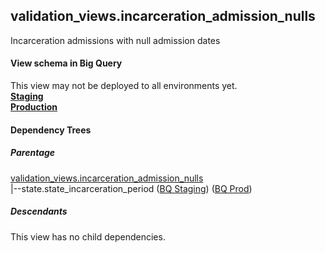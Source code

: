 ## validation_views.incarceration_admission_nulls
 Incarceration admissions with null admission dates 

#### View schema in Big Query
This view may not be deployed to all environments yet.<br/>
[**Staging**](https://console.cloud.google.com/bigquery?pli=1&p=recidiviz-staging&page=table&project=recidiviz-staging&d=validation_views&t=incarceration_admission_nulls)
<br/>
[**Production**](https://console.cloud.google.com/bigquery?pli=1&p=recidiviz-123&page=table&project=recidiviz-123&d=validation_views&t=incarceration_admission_nulls)
<br/>

#### Dependency Trees

##### Parentage
[validation_views.incarceration_admission_nulls](../validation_views/incarceration_admission_nulls.md) <br/>
|--state.state_incarceration_period ([BQ Staging](https://console.cloud.google.com/bigquery?pli=1&p=recidiviz-staging&page=table&project=recidiviz-staging&d=state&t=state_incarceration_period)) ([BQ Prod](https://console.cloud.google.com/bigquery?pli=1&p=recidiviz-123&page=table&project=recidiviz-123&d=state&t=state_incarceration_period)) <br/>


##### Descendants
This view has no child dependencies.
